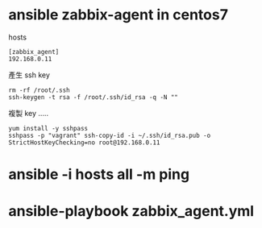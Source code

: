# ansible zabbix-agent in centos7

hosts
```
[zabbix_agent]
192.168.0.11
```

產生 ssh key
```
rm -rf /root/.ssh
ssh-keygen -t rsa -f /root/.ssh/id_rsa -q -N ""
```
複製 key .....
```
yum install -y sshpass
sshpass -p "vagrant" ssh-copy-id -i ~/.ssh/id_rsa.pub -o StrictHostKeyChecking=no root@192.168.0.11
```

# ansible -i hosts all -m ping

# ansible-playbook zabbix_agent.yml




